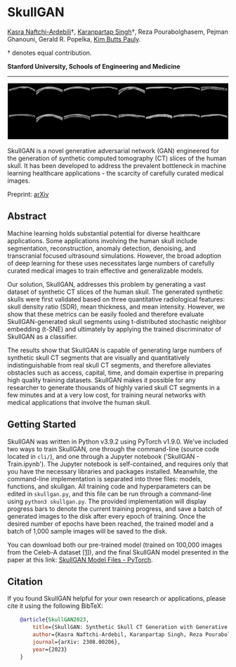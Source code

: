 # SkullGAN

[Kasra Naftchi-Ardebili](https://bioengineering.stanford.edu/people/kasra-naftchi-ardebili)†, [Karanpartap Singh](https://karanps.com)†, Reza Pourabolghasem, Pejman Ghanouni, Gerald R. Popelka, [Kim Butts Pauly](https://kbplab.stanford.edu).

† denotes equal contribution.

**Stanford University, Schools of Engineering and Medicine**

<hr>

![Synthetic skull CT images generated by SkullGAN](figures/Synthetic_Skull_CTs.png)

SkullGAN is a novel generative adversarial network (GAN) engineered for the generation of synthetic computed tomography (CT) slices of the human skull. It has been developed to address the prevalent bottleneck in machine learning healthcare applications - the scarcity of carefully curated medical images.

Preprint: [arXiv](http://arxiv.org/abs/2308.00206)

## Abstract

Machine learning holds substantial potential for diverse healthcare applications. Some applications involving the human skull include segmentation, reconstruction, anomaly detection, denoising, and transcranial focused ultrasound simulations. However, the broad adoption of deep learning for these uses necessitates large numbers of carefully curated medical images to train effective and generalizable models. 

Our solution, SkullGAN, addresses this problem by generating a vast dataset of synthetic CT slices of the human skull. The generated synthetic skulls were first validated based on three quantitative radiological features: skull density ratio (SDR), mean thickness, and mean intensity. However, we show that these metrics can be easily fooled and therefore evaluate SkullGAN-generated skull segments using t-distributed stochastic neighbor embedding (t-SNE) and ultimately by applying the trained discriminator of SkullGAN as a classifier. 

The results show that SkullGAN is capable of generating large numbers of synthetic skull CT segments that are visually and quantitatively indistinguishable from real skull CT segments, and therefore alleviates obstacles such as access, capital, time, and domain expertise in preparing high quality training datasets. SkullGAN makes it possible for any researcher to generate thousands of highly varied skull CT segments in a few minutes and at a very low cost, for training neural networks with medical applications that involve the human skull.

## Getting Started

SkullGAN was written in Python v3.9.2 using PyTorch v1.9.0. We've included two ways to train SkullGAN, one through the command-line (source code located in `cli/`), and one through a Jupyter notebook ('SkullGAN - Train.ipynb'). The Jupyter notebook is self-contained, and requires only that you have the necessary libraries and packages installed. Meanwhile, the command-line implementation is separated into three files: models, functions, and skullgan. All training code and hyperparameters can be edited in `skullgan.py`, and this file can be run through a command-line using `python3 skullgan.py`. The provided implementation will display progress bars to denote the current training progress, and save a batch of generated images to the disk after every epoch of training. Once the desired number of epochs have been reached, the trained model and a batch of 1,000 sample images will be saved to the disk. 

You can download both our pre-trained model (trained on 100,000 images from the Celeb-A dataset [[1]](https://mmlab.ie.cuhk.edu.hk/projects/CelebA.html)), and the final SkullGAN model presented in the paper at this link: [SkullGAN Model Files - PyTorch](https://drive.google.com/drive/folders/1KRLXFMssKKuQwXL5J9fVorhVGbZaSeK4?usp=sharing).

## Citation

If you found SkullGAN helpful for your own research or applications, please cite it using the following BibTeX:
```bibtex
    @article{SkullGAN2023,
        title={SkullGAN: Synthetic Skull CT Generation with Generative Adversarial Networks},
        author={Kasra Naftchi-Ardebil, Karanpartap Singh, Reza Pourabolghasem, Pejman Ghanouni, Gerald R. Popelka, Kim Butts Pauly},
        journal={arXiv: 2308.00206},
        year={2023}
    }
```
